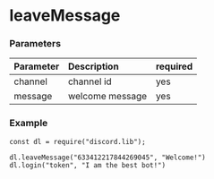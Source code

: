 # leaveMessage

### Parameters

| Parameter | Description | required |
| :--- | :--- | :--- |
| channel | channel id | yes |
| message | welcome message | yes |

### Example

```text
const dl = require("discord.lib");

dl.leaveMessage("633412217844269045", "Welcome!")
dl.login("token", "I am the best bot!")
```

